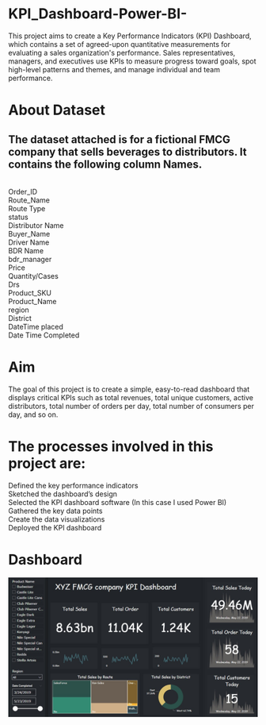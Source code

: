 # KPI_Dashboard-Power-BI-
This project aims to create a Key Performance Indicators (KPI) Dashboard, which contains a set of agreed-upon quantitative measurements for evaluating a sales organization's performance. Sales representatives, managers, and executives use KPIs to measure progress toward goals, spot high-level patterns and themes, and manage individual and team performance.

# About Dataset
<h2>The dataset attached is for a fictional FMCG company that sells beverages to distributors. 
It contains the following column Names.</h2> </br>
Order_ID </br>
Route_Name</br>
Route Type</br>
status</br>
Distributor Name</br>
Buyer_Name</br>
Driver Name</br>
BDR Name</br>
bdr_manager</br>
Price </br>
Quantity/Cases</br>
Drs</br>
Product_SKU</br>
Product_Name</br>
region</br>
District</br>
DateTime placed</br>
Date Time Completed</br>

# Aim
The goal of this project is to create a simple, easy-to-read dashboard that displays critical KPIs such as total revenues, total unique customers, active distributors, total number of orders per day, total number of consumers per day, and so on.

# The processes involved in this project are:
Defined the key performance indicators</br>
Sketched the dashboard’s design</br>
Selected the KPI dashboard software (In this case I used Power BI)</br>
Gathered the key data points</br>
Create the data visualizations</br>
Deployed the KPI dashboard</br>

# Dashboard
<img src="https://raw.githubusercontent.com/Ahmednas211/KPI_Dashboard-Power-BI-/main/KPI%20Dashboard.jpg">
